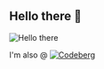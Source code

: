 ## Hello there 👋

![Hello there](https://i.giphy.com/IThjAlJnD9WNO.webp)

I'm also @
[![Codeberg](https://img.shields.io/badge/Codeberg-2185D0?logo=codeberg&logoColor=fff)](https://codeberg.org/knolljo)
